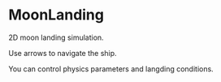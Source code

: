 # MoonLanding

2D moon landing simulation.

Use arrows to navigate the ship.

You can control physics parameters and langding conditions.
